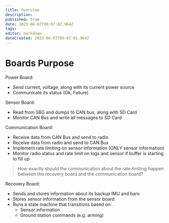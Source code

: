```yaml
---
title: Overview
description: 
published: true
date: 2023-06-07T00:07:02.964Z
tags: 
editor: markdown
dateCreated: 2023-06-07T00:07:02.964Z
---
```


# Boards Purpose

Power Board:
- Send current, voltage, along with its current power source
- Communicate its status (Ok, Failure)

Sensor Board:
- Read from SBG and dumps to CAN bus, along with SD Card
- Monitor CAN Bus and write all messages to SD Card

Communication Board:
- Receive data from CAN Bus and send to radio
- Receive data from radio and send to CAN Bus
- Implement rate limiting on sensor information (ONLY sensor information)
- Monitor radio status and rate limit on logs and sensor if buffer is starting to fill up

> How exactly should the communication about the rate limiting happen between the recovery board and the communication board?

Recovery Board:
- Sends and stores information about its backup IMU and baro
- Stores sensor information from the sensor board
- Runs a state machine that transitions based on:
	 - Sensor information
   - Ground station commands (e.g. arming)